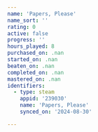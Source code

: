 ```yaml
---
name: 'Papers, Please'
name_sort: ''
rating: 0
active: false
progress: ''
hours_played: 8
purchased_on: .nan
started_on: .nan
beaten_on: .nan
completed_on: .nan
mastered_on: .nan
identifiers:
  - type: steam
    appid: '239030'
    name: 'Papers, Please'
    synced_on: '2024-08-30'

---
```

